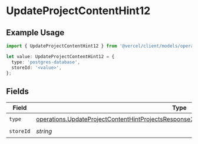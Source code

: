 # UpdateProjectContentHint12

## Example Usage

```typescript
import { UpdateProjectContentHint12 } from '@vercel/client/models/operations';

let value: UpdateProjectContentHint12 = {
  type: 'postgres-database',
  storeId: '<value>',
};
```

## Fields

| Field     | Type                                                                                                                                                                                                     | Required           | Description |
| --------- | -------------------------------------------------------------------------------------------------------------------------------------------------------------------------------------------------------- | ------------------ | ----------- |
| `type`    | [operations.UpdateProjectContentHintProjectsResponse200ApplicationJSONResponseBodyEnv12Type](../../models/operations/updateprojectcontenthintprojectsresponse200applicationjsonresponsebodyenv12type.md) | :heavy_check_mark: | N/A         |
| `storeId` | _string_                                                                                                                                                                                                 | :heavy_check_mark: | N/A         |
